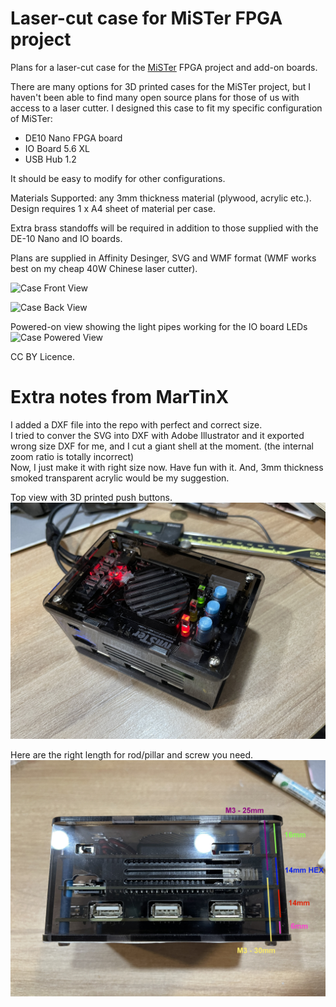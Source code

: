# Laser-cut case for MiSTer FPGA project

Plans for a laser-cut case for the [MiSTer](https://github.com/MiSTer-devel/Main_MiSTer/wiki) FPGA project and add-on boards.

There are many options for 3D printed cases for the MiSTer project, but I haven't been able to find many open source plans for those of us with access to a laser cutter. I designed this case to fit my specific configuration of MiSTer: 

* DE10 Nano FPGA board
* IO Board 5.6 XL
* USB Hub 1.2

It should be easy to modify for other configurations.

Materials Supported: any 3mm thickness material (plywood, acrylic etc.). Design requires 1 x A4 sheet of material per case.

Extra brass standoffs will be required in addition to those supplied with the DE-10 Nano and IO boards.

Plans are supplied in Affinity Desinger, SVG and WMF format (WMF works best on my cheap 40W Chinese laser cutter).

![Case Front View](/Images/MiSTer_LaserCase_Front_640.jpg)

![Case Back View](/Images/MiSTer_LaserCase_Back_640.jpg)

Powered-on view showing the light pipes working for the IO board LEDs
![Case Powered View](/Images/MiSTer_LaserCase_Powered_640.jpg)

CC BY Licence.
  
  
#
# Extra notes from MarTinX
I added a DXF file into the repo with perfect and correct size.  
I tried to conver the SVG into DXF with Adobe Illustrator and it exported wrong size DXF for me, and I cut a giant shell at the moment. (the internal zoom ratio is totally incorrect)  
Now, I just make it with right size now. Have fun with it.
And, 3mm thickness smoked transparent acrylic would be my suggestion.


Top view with 3D printed push buttons. 
![Smoked Transparent Ver](/Images/IMG_8857.JPG)
  
Here are the right length for rod/pillar and screw you need.  
![Side View](/Images/IMG_8862.JPG)
